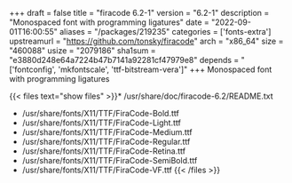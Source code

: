 +++
draft = false
title = "firacode 6.2-1"
version = "6.2-1"
description = "Monospaced font with programming ligatures"
date = "2022-09-01T16:00:55"
aliases = "/packages/219235"
categories = ['fonts-extra']
upstreamurl = "https://github.com/tonsky/firacode"
arch = "x86_64"
size = "460088"
usize = "2079186"
sha1sum = "e3880d248e64a7224b47b7141a92281cf47979e8"
depends = "['fontconfig', 'mkfontscale', 'ttf-bitstream-vera']"
+++
Monospaced font with programming ligatures

{{< files text="show files" >}}* /usr/share/doc/firacode-6.2/README.txt
* /usr/share/fonts/X11/TTF/FiraCode-Bold.ttf
* /usr/share/fonts/X11/TTF/FiraCode-Light.ttf
* /usr/share/fonts/X11/TTF/FiraCode-Medium.ttf
* /usr/share/fonts/X11/TTF/FiraCode-Regular.ttf
* /usr/share/fonts/X11/TTF/FiraCode-Retina.ttf
* /usr/share/fonts/X11/TTF/FiraCode-SemiBold.ttf
* /usr/share/fonts/X11/TTF/FiraCode-VF.ttf
{{< /files >}}